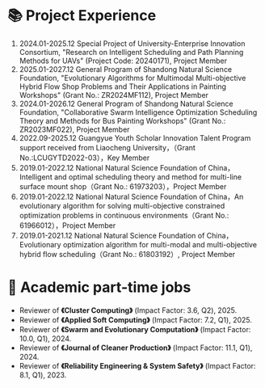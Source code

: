 <h1>📚 Project Experience </h1>

<ol>
    <li>
        2024.01-2025.12 Special Project of University-Enterprise Innovation Consortium, "Research on Intelligent Scheduling and Path Planning Methods for UAVs" (Project Code: 20240171), Project Member
    </li>
    <li>
        2025.01-2027.12 General Program of Shandong Natural Science Foundation, "Evolutionary Algorithms for Multimodal Multi-objective Hybrid Flow Shop Problems and Their Applications in Painting Workshops" (Grant No.: ZR2024MF112), Project Member
    </li>
    <li>
        2024.01-2026.12 General Program of Shandong Natural Science Foundation, "Collaborative Swarm Intelligence Optimization Scheduling Theory and Methods for Bus Painting Workshops" (Grant No.: ZR2023MF022), Project Member
    </li>
    <li>
        2022.09-2025.12 Guangyue Youth Scholar Innovation Talent Program support received from Liaocheng University，（Grant No.:LCUGYTD2022-03），Key Member
    </li>
    <li>
        2019.01-2022.12 National Natural Science Foundation of China，Intelligent and optimal scheduling theory and method for multi-line surface mount shop（Grant No.: 61973203），Project Member
    </li>
    <li>
        2019.01-2022.12 National Natural Science Foundation of China，An evolutionary algorithm for solving multi-objective constrained optimization problems in continuous environments（Grant No.: 61966012），Project Member
    </li>
    <li>
        2019.01-2021.12 National Natural Science Foundation of China，Evolutionary optimization algorithm for multi-modal and multi-objective hybrid flow scheduling（Grant No.: 61803192）, Project Member
    </li>
</ol>

<h1>📝 Academic part-time jobs </h1>

<ul>
    <li>
        Reviewer of <strong>《Cluster Computing》</strong> (Impact Factor: 3.6, Q2), 2025.
    </li>
    <li>
        Reviewer of <strong>《Applied Soft Computing》</strong> (Impact Factor: 7.2, Q1), 2025.
    </li>
    <li>
        Reviewer of <strong>《Swarm and Evolutionary Computation》</strong> (Impact Factor: 10.0, Q1), 2024.
    </li>
    <li>
        Reviewer of <strong>《Journal of Cleaner Production》</strong> (Impact Factor: 11.1, Q1), 2024.
    </li>
    <li>
        Reviewer of <strong>《Reliability Engineering & System Safety》</strong> (Impact Factor: 8.1, Q1), 2023.
    </li>
</ul>

